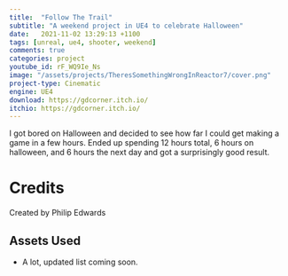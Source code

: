 ```yaml
---
title:  "Follow The Trail"
subtitle: "A weekend project in UE4 to celebrate Halloween"
date:   2021-11-02 13:29:13 +1100
tags: [unreal, ue4, shooter, weekend]
comments: true
categories: project
youtube_id: rF_WQ9Ie_Ns
image: "/assets/projects/TheresSomethingWrongInReactor7/cover.png"
project-type: Cinematic
engine: UE4
download: https://gdcorner.itch.io/
itchio: https://gdcorner.itch.io/
---
```


I got bored on Halloween and decided to see how far I could get making a game in a few hours. Ended up spending 12 hours total, 6 hours on halloween, and 6 hours the next day and got a surprisingly good result.

# Credits

Created by Philip Edwards

## Assets Used

- A lot, updated list coming soon.
